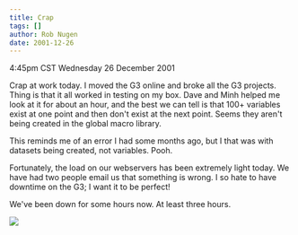 ```yaml
---
title: Crap
tags: []
author: Rob Nugen
date: 2001-12-26
---
```


<title></title>
<p class=date>4:45pm CST Wednesday 26 December 2001</p>

<p>Crap at work today.  I moved the G3 online and broke all the G3
projects.  Thing is that it all worked in testing on my box.  Dave and
Minh helped me look at it for about an hour, and the best we can tell
is that 100+ variables exist at one point and then don't exist at the
next point.  Seems they aren't being created in the global macro
library.</p>

<p>This reminds me of an error I had some months ago, but I that was
with datasets being created, not variables.  Pooh.</p>

<p>Fortunately, the load on our webservers has been extremely light
today.  We have had two people email us that something is wrong.  I so
hate to have downtime on the G3; I want it to be perfect!</p>

<p>We've been down for some hours now.  At least three hours.</p>

<p><img src='/images/rob/wL-ROB.gif'/></p>

